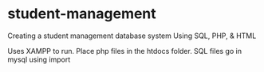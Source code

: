 # student-management
Creating a student management database system
Using SQL, PHP, & HTML

Uses XAMPP to run. Place php files in the htdocs folder. SQL files go in mysql using import
